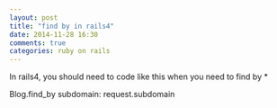 ```yaml
---
layout: post
title: "find by in rails4"
date: 2014-11-28 16:30
comments: true
categories: ruby on rails
---
```


In rails4, you should need to code like this when you need to find by *

Blog.find_by subdomain: request.subdomain